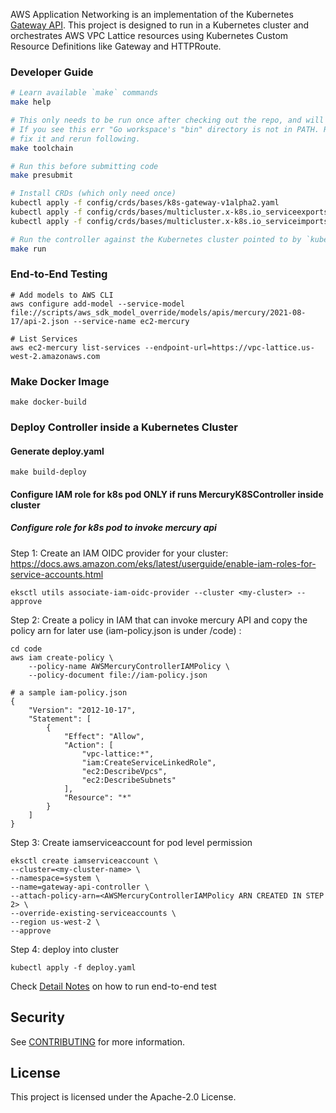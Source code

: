 AWS Application Networking is an implementation of the Kubernetes [Gateway API](https://gateway-api.sigs.k8s.io/). This project is designed to run in a Kubernetes cluster and orchestrates AWS VPC Lattice resources using Kubernetes Custom Resource Definitions like Gateway and HTTPRoute.

### Developer Guide

```bash
# Learn available `make` commands
make help

# This only needs to be run once after checking out the repo, and will install tools/codegen required for development
# If you see this err "Go workspace's "bin" directory is not in PATH. Run 'export PATH="$PATH:${GOPATH:-$HOME/go}/bin"'."
# fix it and rerun following. 
make toolchain

# Run this before submitting code
make presubmit

# Install CRDs (which only need once) 
kubectl apply -f config/crds/bases/k8s-gateway-v1alpha2.yaml
kubectl apply -f config/crds/bases/multicluster.x-k8s.io_serviceexports.yaml
kubectl apply -f config/crds/bases/multicluster.x-k8s.io_serviceimports.yaml

# Run the controller against the Kubernetes cluster pointed to by `kubectl config current-context`
make run
```

### End-to-End Testing

```
# Add models to AWS CLI
aws configure add-model --service-model file://scripts/aws_sdk_model_override/models/apis/mercury/2021-08-17/api-2.json --service-name ec2-mercury

# List Services
aws ec2-mercury list-services --endpoint-url=https://vpc-lattice.us-west-2.amazonaws.com

```

### Make Docker Image

```
make docker-build
```

### Deploy Controller inside a Kubernetes Cluster

#### Generate deploy.yaml

```
make build-deploy
```

####  Configure IAM role for k8s pod ONLY if runs MercuryK8SController inside cluster
##### Configure role for k8s pod to invoke mercury api

Step 1: Create an IAM OIDC provider for your cluster:
https://docs.aws.amazon.com/eks/latest/userguide/enable-iam-roles-for-service-accounts.html
```
eksctl utils associate-iam-oidc-provider --cluster <my-cluster> --approve
```

Step 2: Create a policy in IAM that can invoke mercury API and copy the policy arn for later use
(iam-policy.json is under /code) :

```
cd code
aws iam create-policy \
    --policy-name AWSMercuryControllerIAMPolicy \
    --policy-document file://iam-policy.json
```

```
# a sample iam-policy.json
{
    "Version": "2012-10-17",
    "Statement": [
        {
            "Effect": "Allow",
            "Action": [
                "vpc-lattice:*",
                "iam:CreateServiceLinkedRole",
                "ec2:DescribeVpcs",
                "ec2:DescribeSubnets"
            ],
            "Resource": "*"
        }
    ]
}
```

Step 3: Create iamserviceaccount for pod level permission
```
eksctl create iamserviceaccount \
--cluster=<my-cluster-name> \
--namespace=system \
--name=gateway-api-controller \
--attach-policy-arn=<AWSMercuryControllerIAMPolicy ARN CREATED IN STEP 2> \
--override-existing-serviceaccounts \
--region us-west-2 \
--approve
```

Step 4: deploy into cluster

```
kubectl apply -f deploy.yaml
```


Check [Detail Notes](https://code.amazon.com/packages/MercuryK8SController/blobs/mainline/--/developer.md) on how to run end-to-end test

## Security

See [CONTRIBUTING](CONTRIBUTING.md#security-issue-notifications) for more information.

## License

This project is licensed under the Apache-2.0 License.
